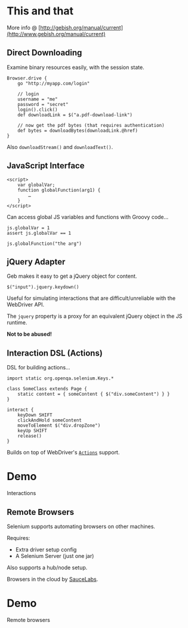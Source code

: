 # This and that

More info @ [http://gebish.org/manual/current](http://www.gebish.org/manual/current)

## Direct Downloading

Examine binary resources easily, with the session state.

    Browser.drive {
        go "http://myapp.com/login"

        // login
        username = "me"
        password = "secret"
        login().click()
        def downloadLink = $("a.pdf-download-link")

        // now get the pdf bytes (that requires authentication)
        def bytes = downloadBytes(downloadLink.@href)
    }

Also `downloadStream()` and `downloadText()`.

## JavaScript Interface

    <script>
        var globalVar;
        function globalFunction(arg1) {
            …
        }
    </script>

Can access global JS variables and functions with Groovy code…

    js.globalVar = 1
    assert js.globalVar == 1
    
    js.globalFunction("the arg")

## jQuery Adapter

Geb makes it easy to get a jQuery object for content.

    $("input").jquery.keydown()

Useful for simulating interactions that are difficult/unreliable with the WebDriver API.

The `jquery` property is a proxy for an equivalent jQuery object in the JS runtime.

**Not to be abused!**

## Interaction DSL (Actions)

DSL for building actions…

    import static org.openqa.selenium.Keys.*

    class SomeClass extends Page {
        static content = { someContent { $("div.someContent") } }
    }

    interact {
        keyDown SHIFT
        clickAndHold someContent
        moveToElement $("div.dropZone")
        keyUp SHIFT
        release()
    }

Builds on top of WebDriver's [`Actions`](http://selenium.googlecode.com/svn/trunk/docs/api/java/org/openqa/selenium/interactions/Actions.html) support.

# Demo

Interactions

## Remote Browsers

Selenium supports automating browsers on other machines.

Requires:

* Extra driver setup config
* A Selenium Server (just one jar)

Also supports a hub/node setup.

Browsers in the cloud by [SauceLabs](https://saucelabs.com/ "Sauce Labs: Mobile and Web App Testing Tools For Developers").

# Demo

Remote browsers
